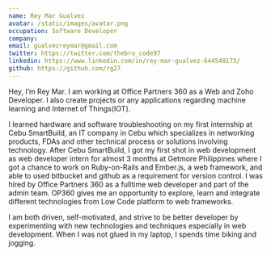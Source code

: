 ```yaml
---
name: Rey Mar Gualvez
avatar: /static/images/avatar.png
occupation: Software Developer
company:
email: gualvezreymar@gmail.com
twitter: https://twitter.com/thebro_code97
linkedin: https://www.linkedin.com/in/rey-mar-gualvez-644548173/
github: https://github.com/rg27
---
```


Hey, I’m Rey Mar. I am working at Office Partners 360 as a Web and Zoho Developer. I also create projects or any applications regarding machine learning and Internet of Things(IOT).

I learned hardware and software troubleshooting on my first internship at Cebu SmartBuild, an IT company in Cebu which specializes in networking products, FDAs and other technical process or solutions involving technology. After Cebu SmartBuild, I got my first shot in web development as web developer intern for almost 3 months at Getmore Philippines where I got a chance to work on Ruby-on-Rails and Ember.js, a web framework, and able to used bitbucket and github as a requirement for version control. I was hired by Office Partners 360 as a fulltime web developer and part of the admin team. OP360 gives me an opportunity to explore, learn and integrate different technologies from Low Code platform to web frameworks.

I am both driven, self-motivated, and strive to be better developer by experimenting with new technologies and techniques especially in web development. When I was not glued in my laptop, I spends time biking and jogging.
